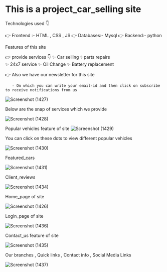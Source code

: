 # This is a project_car_selling site 

Technologies used 👇

👉 Frontend :-  HTML , CSS , JS
👉 Databases:- Mysql
👉 Backend:-  python


Features of this site 

👉  provide services 👇
✨ Car selling 
✨parts repairs  
✨ 24x7 service 
 ✨ Oil Change 
 ✨ Battery replacement 
         
 👉 Also we have our newsletter for this site 
       
       - On which you can write your email-id and then click on subscribe to receive notifications from us 
        
![Screenshot (1427)](https://user-images.githubusercontent.com/100211110/191235399-cd1d1d5d-18b9-4968-9089-ad08614f19ad.png)

Below are the snap of  services which we provide 

![Screenshot (1428)](https://user-images.githubusercontent.com/100211110/191236230-35340bc3-b9fb-4402-9627-83b253ad9fb8.png)

Popular vehicles feature of site
![Screenshot (1429)](https://user-images.githubusercontent.com/100211110/191236657-690a1111-4c3a-4373-98b3-cdd3f08902c0.png)
  
 You can click on these dots to view different popular vehicles
 
 ![Screenshot (1430)](https://user-images.githubusercontent.com/100211110/191238039-3bb6596d-6679-4b80-b6c3-b7597cad6867.png)
 
 Featured_cars

![Screenshot (1431)](https://user-images.githubusercontent.com/100211110/191248640-32ee2805-96ae-4b19-9015-a0f743295147.png)


Client_reviews

![Screenshot (1434)](https://user-images.githubusercontent.com/100211110/191249113-cfdc834e-3ac3-4805-8585-314b673f627d.png)


Home_page of site 

![Screenshot (1426)](https://user-images.githubusercontent.com/100211110/191249594-4ab9881d-55b2-435a-bf1a-60888251c292.png)

Login_page of site

![Screenshot (1436)](https://user-images.githubusercontent.com/100211110/191249799-f1906312-96b0-4a1a-bfdd-6ba7c3b33547.png)

Contact_us feature of site 

![Screenshot (1435)](https://user-images.githubusercontent.com/100211110/191250057-594e5d93-58a9-450f-a117-9015c9fe4338.png)


Our branches , Quick links , Contact info ,  Social Media Links 

![Screenshot (1437)](https://user-images.githubusercontent.com/100211110/191251987-ad2df5a5-e62f-405d-88ee-3234622db4dd.png)

